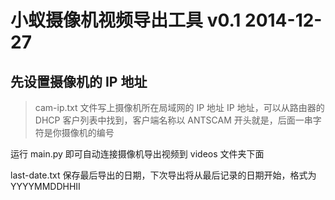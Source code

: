 # 小蚁摄像机视频导出工具 v0.1 2014-12-27


## 先设置摄像机的 IP 地址
> cam-ip.txt 文件写上摄像机所在局域网的 IP 地址
> IP 地址，可以从路由器的 DHCP 客户列表中找到，客户端名称以 ANTSCAM 开头就是，后面一串字符是你摄像机的编号

运行 main.py 即可自动连接摄像机导出视频到 videos 文件夹下面

last-date.txt 保存最后导出的日期，下次导出将从最后记录的日期开始，格式为 YYYYMMDDHHII
